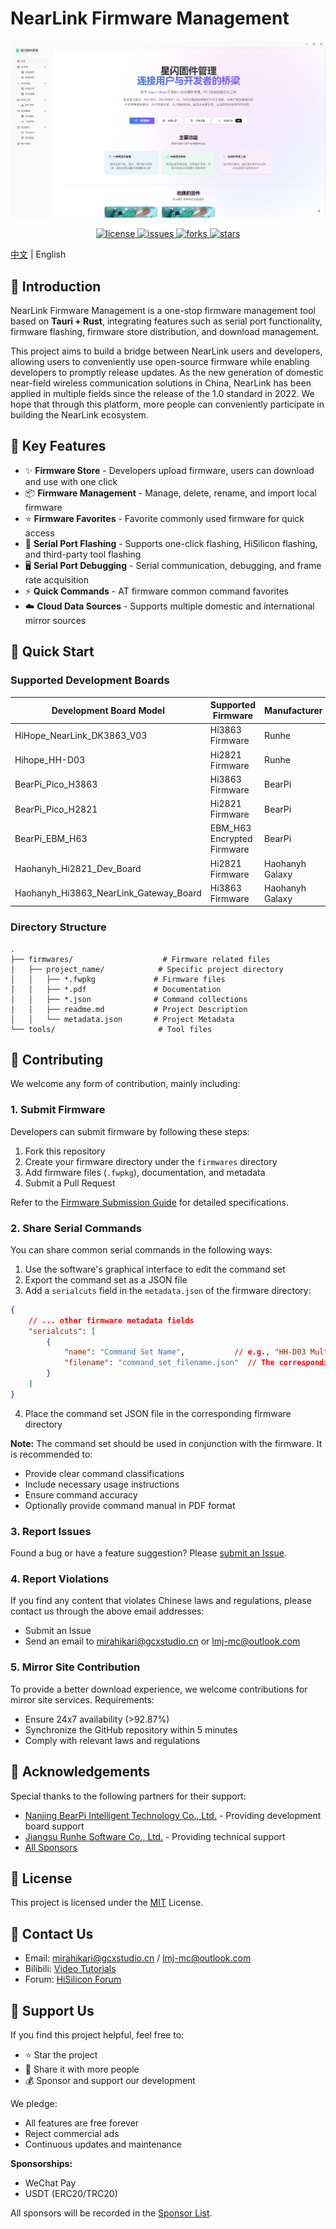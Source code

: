 # NearLink Firmware Management

<p align="center">
    <img src="https://raw.githubusercontent.com/MiraHikari/nearlink-firmwares/main/docs/1.png" alt="NearLink Firmware Management"/>
</p>

<p align="center">
  <a href="https://github.com/MiraHikari/nearlink-firmwares/blob/main/LICENSE">
    <img src="https://img.shields.io/github/license/MiraHikari/nearlink-firmwares" alt="license"/>
  </a>
  <a href="https://github.com/MiraHikari/nearlink-firmwares/issues">
    <img src="https://img.shields.io/github/issues/MiraHikari/nearlink-firmwares" alt="issues"/>
  </a>
  <a href="https://github.com/MiraHikari/nearlink-firmwares/network/members">
    <img src="https://img.shields.io/github/forks/MiraHikari/nearlink-firmwares" alt="forks"/>
  </a>
  <a href="https://github.com/MiraHikari/nearlink-firmwares/stargazers">
    <img src="https://img.shields.io/github/stars/MiraHikari/nearlink-firmwares" alt="stars"/>
  </a>
</p>

[中文](./README.md) | English

## 📖 Introduction

NearLink Firmware Management is a one-stop firmware management tool based on **Tauri + Rust**, integrating features such as serial port functionality, firmware flashing, firmware store distribution, and download management.

This project aims to build a bridge between NearLink users and developers, allowing users to conveniently use open-source firmware while enabling developers to promptly release updates. As the new generation of domestic near-field wireless communication solutions in China, NearLink has been applied in multiple fields since the release of the 1.0 standard in 2022. We hope that through this platform, more people can conveniently participate in building the NearLink ecosystem.

## 🎯 Key Features

- ✨ **Firmware Store** - Developers upload firmware, users can download and use with one click
- 📦 **Firmware Management** - Manage, delete, rename, and import local firmware
- ⭐ **Firmware Favorites** - Favorite commonly used firmware for quick access
- 🔧 **Serial Port Flashing** - Supports one-click flashing, HiSilicon flashing, and third-party tool flashing
- 🖥️ **Serial Port Debugging** - Serial communication, debugging, and frame rate acquisition
- ⚡ **Quick Commands** - AT firmware common command favorites
- ☁️ **Cloud Data Sources** - Supports multiple domestic and international mirror sources

## 🚀 Quick Start

### Supported Development Boards

| Development Board Model | Supported Firmware | Manufacturer |
|-------------------------|--------------------|--------------|
| HiHope_NearLink_DK3863_V03 | Hi3863 Firmware | Runhe |
| Hihope_HH-D03 | Hi2821 Firmware | Runhe |
| BearPi_Pico_H3863 | Hi3863 Firmware | BearPi |
| BearPi_Pico_H2821 | Hi2821 Firmware | BearPi |
| BearPi_EBM_H63 | EBM_H63 Encrypted Firmware | BearPi |
| Haohanyh_Hi2821_Dev_Board | Hi2821 Firmware | Haohanyh Galaxy |
| Haohanyh_Hi3863_NearLink_Gateway_Board | Hi3863 Firmware | Haohanyh Galaxy |

### Directory Structure

```
.
├── firmwares/                    # Firmware related files
│   ├── project_name/            # Specific project directory
│   │   ├── *.fwpkg             # Firmware files
│   │   ├── *.pdf               # Documentation
│   │   ├── *.json              # Command collections
│   │   ├── readme.md           # Project Description
│   │   └── metadata.json       # Project Metadata
└── tools/                       # Tool files
```

## 🤝 Contributing

We welcome any form of contribution, mainly including:

### 1. Submit Firmware

Developers can submit firmware by following these steps:

1. Fork this repository
2. Create your firmware directory under the `firmwares` directory
3. Add firmware files (`.fwpkg`), documentation, and metadata
4. Submit a Pull Request

Refer to the [Firmware Submission Guide](docs/firmware-contribution.md#Firmware%20Submission%20Guide) for detailed specifications.

### 2. Share Serial Commands

You can share common serial commands in the following ways:

1. Use the software's graphical interface to edit the command set
2. Export the command set as a JSON file
3. Add a `serialcuts` field in the `metadata.json` of the firmware directory:

```json
{
    // ... other firmware metadata fields
    "serialcuts": [
        {
            "name": "Command Set Name",           // e.g., "HH-D03 Multiple Command Set Professional Edition"
            "filename": "command_set_filename.json"  // The corresponding JSON file in the firmware directory
        }
    ]
}
```

4. Place the command set JSON file in the corresponding firmware directory

**Note:** The command set should be used in conjunction with the firmware. It is recommended to:
- Provide clear command classifications
- Include necessary usage instructions
- Ensure command accuracy
- Optionally provide command manual in PDF format

### 3. Report Issues

Found a bug or have a feature suggestion? Please [submit an Issue](https://github.com/MiraHikari/nearlink-firmwares/issues/new).

### 4. Report Violations

If you find any content that violates Chinese laws and regulations, please contact us through the above email addresses:
- Submit an Issue
- Send an email to mirahikari@gcxstudio.cn or lmj-mc@outlook.com

### 5. Mirror Site Contribution

To provide a better download experience, we welcome contributions for mirror site services. Requirements:
- Ensure 24x7 availability (>92.87%)
- Synchronize the GitHub repository within 5 minutes
- Comply with relevant laws and regulations

## 💝 Acknowledgements

Special thanks to the following partners for their support:

- [Nanjing BearPi Intelligent Technology Co., Ltd.](https://bearpi.cn/) - Providing development board support
- [Jiangsu Runhe Software Co., Ltd.](https://www.hoperun.com/) - Providing technical support
- [All Sponsors](docs/sponsors.md)

## 📄 License

This project is licensed under the [MIT](LICENSE) License.

## 📮 Contact Us

- Email: mirahikari@gcxstudio.cn / lmj-mc@outlook.com
- Bilibili: [Video Tutorials](https://www.bilibili.com/video/BV1YmmxYXEd3)
- Forum: [HiSilicon Forum](https://developers.hisilicon.com/postDetail?tid=0206166650494929002)

## 🌟 Support Us

If you find this project helpful, feel free to:

- ⭐ Star the project
- 🔄 Share it with more people
- 💰 Sponsor and support our development

We pledge:
- All features are free forever
- Reject commercial ads
- Continuous updates and maintenance

**Sponsorships:**
- WeChat Pay
- USDT (ERC20/TRC20)

All sponsors will be recorded in the [Sponsor List](docs/sponsors.md).
